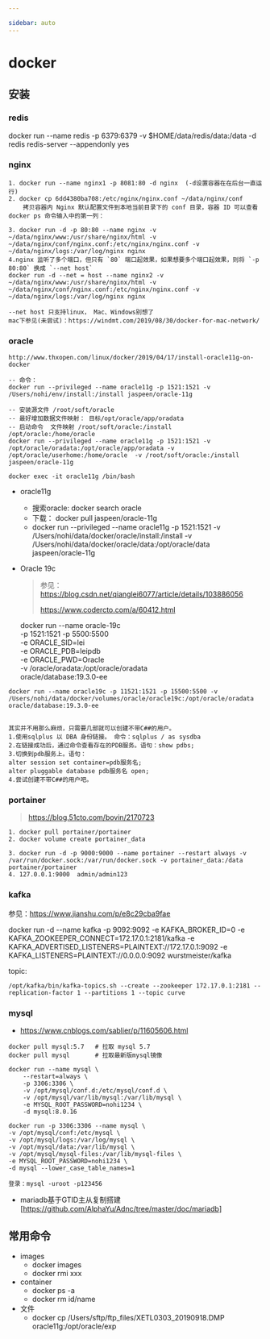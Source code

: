 ```yaml
---

sidebar: auto
---
```


# docker

## 安装
### redis
docker run --name redis -p 6379:6379 -v $HOME/data/redis/data:/data  -d redis redis-server --appendonly yes

### nginx
	1. docker run --name nginx1 -p 8081:80 -d nginx  (-d设置容器在在后台一直运行)
	2. docker cp 6dd4380ba708:/etc/nginx/nginx.conf ~/data/nginx/conf
		拷贝容器内 Nginx 默认配置文件到本地当前目录下的 conf 目录，容器 ID 可以查看 docker ps 命令输入中的第一列：
	
	3. docker run -d -p 80:80 --name nginx -v ~/data/nginx/www:/usr/share/nginx/html -v ~/data/nginx/conf/nginx.conf:/etc/nginx/nginx.conf -v ~/data/nginx/logs:/var/log/nginx nginx
	4.nginx 监听了多个端口，但只有 `80` 端口起效果，如果想要多个端口起效果，则将 `-p 80:80` 换成 `--net host`
	docker run -d --net = host --name nginx2 -v ~/data/nginx/www:/usr/share/nginx/html -v ~/data/nginx/conf/nginx.conf:/etc/nginx/nginx.conf -v ~/data/nginx/logs:/var/log/nginx nginx
	
	--net host 只支持linux， Mac、Windows别想了
	mac下参见(未尝试)：https://windmt.com/2019/08/30/docker-for-mac-network/

### oracle

	http://www.thxopen.com/linux/docker/2019/04/17/install-oracle11g-on-docker
	
	-- 命令：
	docker run --privileged --name oracle11g -p 1521:1521 -v /Users/nohi/env/install:/install jaspeen/oracle-11g
	
	-- 安装源文件 /root/soft/oracle
	-- 最好增加数据文件映射： 目标/opt/oracle/app/oradata
	-- 启动命令  文件映射 /root/soft/oracle:/install  /opt/oracle:/home/oracle 
	docker run --privileged --name oracle11g -p 1521:1521 -v /opt/oracle/oradata:/opt/oracle/app/oradata -v /opt/oracle/userhome:/home/oracle  -v /root/soft/oracle:/install jaspeen/oracle-11g
	
	docker exec -it oracle11g /bin/bash




* oracle11g

  * 搜索oracle:  docker search oracle
  * 下载： docker pull jaspeen/oracle-11g
  * docker run --privileged --name oracle11g -p 1521:1521 -v /Users/nohi/data/docker/oracle/install:/install -v /Users/nohi/data/docker/oracle/data:/opt/oracle/data jaspeen/oracle-11g

* Oracle 19c

  > 参见：https://blog.csdn.net/qianglei6077/article/details/103886056
  >
  > https://www.codercto.com/a/60412.html

  docker run --name oracle-19c \
  -p 1521:1521 -p 5500:5500 \
  -e ORACLE_SID=lei \
  -e ORACLE_PDB=leipdb \
  -e ORACLE_PWD=Oracle \
  -v /oracle/oradata:/opt/oracle/oradata \
  oracle/database:19.3.0-ee

```
docker run --name oracle19c -p 11521:1521 -p 15500:5500 -v /Users/nohi/data/docker/volumes/oracle/oracle19c:/opt/oracle/oradata oracle/database:19.3.0-ee


其实并不用那么麻烦，只需要几部就可以创建不带C##的用户。
1.使用sqlplus 以 DBA 身份链接。 命令：sqlplus / as sysdba
2.在链接成功后，通过命令查看存在的PDB服务。语句：show pdbs;
3.切换到pdb服务上。语句：
alter session set container=pdb服务名;
alter pluggable database pdb服务名 open;
4.尝试创建不带C##的用户吧。

```



### portainer

> https://blog.51cto.com/bovin/2170723

```
1. docker pull portainer/portainer
2. docker volume create portainer_data

3. docker run -d -p 9000:9000 --name portainer --restart always -v /var/run/docker.sock:/var/run/docker.sock -v portainer_data:/data portainer/portainer
4. 127.0.0.1:9000  admin/admin123
```

### kafka

参见：https://www.jianshu.com/p/e8c29cba9fae

docker run -d --name kafka -p 9092:9092 -e KAFKA_BROKER_ID=0 -e KAFKA_ZOOKEEPER_CONNECT=172.17.0.1:2181/kafka -e KAFKA_ADVERTISED_LISTENERS=PLAINTEXT://172.17.0.1:9092 -e KAFKA_LISTENERS=PLAINTEXT://0.0.0.0:9092  wurstmeister/kafka



topic:

```
/opt/kafka/bin/kafka-topics.sh --create --zookeeper 172.17.0.1:2181 --replication-factor 1 --partitions 1 --topic curve
```

### mysql

- https://www.cnblogs.com/sablier/p/11605606.html

```
docker pull mysql:5.7   # 拉取 mysql 5.7
docker pull mysql       # 拉取最新版mysql镜像

docker run --name mysql \
    --restart=always \
    -p 3306:3306 \
    -v /opt/mysql/conf.d:/etc/mysql/conf.d \
    -v /opt/mysql/var/lib/mysql:/var/lib/mysql \
    -e MYSQL_ROOT_PASSWORD=nohi1234 \
    -d mysql:8.0.16
    
docker run -p 3306:3306 --name mysql \
-v /opt/mysql/conf:/etc/mysql \
-v /opt/mysql/logs:/var/log/mysql \
-v /opt/mysql/data:/var/lib/mysql \
-v /opt/mysql/mysql-files:/var/lib/mysql-files \
-e MYSQL_ROOT_PASSWORD=nohi1234 \
-d mysql --lower_case_table_names=1

登录：mysql -uroot -p123456
```

* mariadb基于GTID主从复制搭建 [https://github.com/AlphaYu/Adnc/tree/master/doc/mariadb]

## 常用命令

* images
    * docker images
    * docker rmi xxx
* container 
    * docker ps -a
    * docker rm id/name
* 文件
    - docker cp /Users/sftp/ftp_files/XETL0303_20190918.DMP  oracle11g:/opt/oracle/exp

